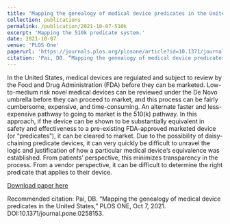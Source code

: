 ```yaml
---
title: "Mapping the genealogy of medical device predicates in the United States"
collection: publications
permalink: /publication/2021-10-07-510k
excerpt: 'Mapping the 510k predicate system.'
date: 2021-10-07
venue: 'PLOS One'
paperurl: 'https://journals.plos.org/plosone/article?id=10.1371/journal.pone.0258153'
citation: 'Pai, DB. “Mapping the genealogy of medical device predicates in the United States,” PLOS ONE, Oct 7, 2021. DOI:10.1371/journal.pone.0258153.'
---
```


In the United States, medical devices are regulated and subject to review by the Food and Drug Administration (FDA) before they can be marketed. Low-to-medium risk novel medical devices can be reviewed under the De Novo umbrella before they can proceed to market, and this process can be fairly cumbersome, expensive, and time-consuming. An alternate faster and less-expensive pathway to going to market is the 510(k) pathway. In this approach, if the device can be shown to be substantially equivalent in safety and effectiveness to a pre-existing FDA-approved marketed device (or “predicates”), it can be cleared to market. Due to the possibility of daisy-chaining predicate devices, it can very quickly be difficult to unravel the logic and justification of how a particular medical device’s equivalence was established. From patients’ perspective, this minimizes transparency in the process. From a vendor perspective, it can be difficult to determine the right predicate that applies to their device.

[Download paper here](https://journals.plos.org/plosone/article?id=10.1371/journal.pone.0258153)

Recommended citation: Pai, DB. “Mapping the genealogy of medical device predicates in the United States,” PLOS ONE, Oct 7, 2021. DOI:10.1371/journal.pone.0258153.